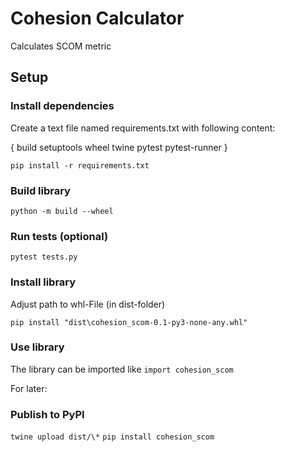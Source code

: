 # Cohesion Calculator

Calculates SCOM metric

## Setup

### Install dependencies

Create a text file named requirements.txt with following content:

{
build
setuptools
wheel
twine
pytest
pytest-runner
}

`pip install -r requirements.txt`

### Build library

`python -m build --wheel`

### Run tests (optional)

`pytest tests.py`

### Install library

Adjust path to whl-File (in dist-folder)

`pip install "dist\cohesion_scom-0.1-py3-none-any.whl"`

### Use library

The library can be imported like `import cohesion_scom`

For later:

### Publish to PyPI

`twine upload dist/\*`
`pip install cohesion_scom`
